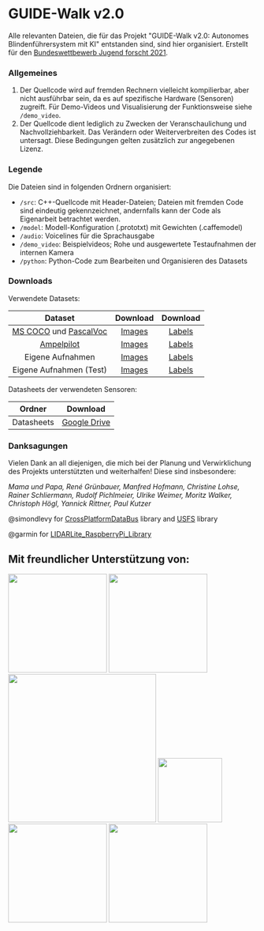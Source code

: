 # GUIDE-Walk v2.0
Alle relevanten Dateien, die für das Projekt "GUIDE-Walk v2.0: Autonomes Blindenführersystem mit KI" entstanden sind, sind hier organisiert. Erstellt für den [Bundeswettbewerb Jugend forscht 2021](https://www.jugend-forscht.de/).

### Allgemeines

1. Der Quellcode wird auf fremden Rechnern vielleicht kompilierbar, aber nicht ausführbar sein, da es auf spezifische Hardware (Sensoren) zugreift. Für Demo-Videos und Visualisierung der Funktionsweise siehe ```/demo_video```.
2. Der Quellcode dient lediglich zu Zwecken der Veranschaulichung und Nachvollziehbarkeit. Das Verändern oder Weiterverbreiten des Codes ist untersagt. Diese Bedingungen gelten zusätzlich zur angegebenen Lizenz.

### Legende

Die Dateien sind in folgenden Ordnern organisiert:

- ```/src```: C++-Quellcode mit Header-Dateien; Dateien mit fremden Code sind eindeutig gekennzeichnet, andernfalls kann der Code als Eigenarbeit betrachtet werden.
- ```/model```: Modell-Konfiguration (.prototxt) mit Gewichten (.caffemodel)
- ```/audio```: Voicelines für die Sprachausgabe
- ```/demo_video```: Beispielvideos; Rohe und ausgewertete Testaufnahmen der internen Kamera
- ```/python```: Python-Code zum Bearbeiten und Organisieren des Datasets

### Downloads

Verwendete Datasets:

Dataset|Download|Download
:---:|:---:|:---:
[MS COCO](https://cocodataset.org/#home) und [PascalVoc](host.robots.ox.ac.uk/pascal/VOC/)|[Images](https://drive.google.com/file/d/1CwUXG9AGKLxLxmITtofHA1-ptPUzoFeU/view?usp=sharing)|[Labels](https://drive.google.com/file/d/1Q_okseGIdyyqTtAx7CrgtfiZllCY8zM8/view?usp=sharing)
[Ampelpilot](https://github.com/patVlnta/Ampel-Pilot)|[Images](https://drive.google.com/file/d/10geTRHlrE-jTRdDPCw0VNrQEjTe_GV7u/view?usp=sharing)|[Labels](https://drive.google.com/file/d/10RGl02U1T-5gYq2nO2-GiREz-TjRK9_p/view?usp=sharing)
Eigene Aufnahmen|[Images](https://drive.google.com/file/d/1IRKaGkQdRIb97vfSxGQV2koyMVyhsk9F/view?usp=sharing)|[Labels](https://drive.google.com/file/d/1a30W06y9Maws8e8dqi4THVXOFuic8dGU/view?usp=sharing)
Eigene Aufnahmen (Test)|[Images](https://drive.google.com/file/d/1gJ_HtiwCqTB-t3HbrtVZn6DOOiu1gB9I/view?usp=sharing)|[Labels](https://drive.google.com/file/d/12a9DQeHYzYznV0H8E5NWmcaciklSdrFI/view?usp=sharing)

Datasheets der verwendeten Sensoren:

Ordner|Download
:---:|:---:
Datasheets|[Google Drive](https://drive.google.com/drive/folders/1u44wP62fZVBDBpkOAjvGgmubzeeSvxfF?usp=sharing)

### Danksagungen

Vielen Dank an all diejenigen, die mich bei der Planung und Verwirklichung des Projekts unterstützten und weiterhalfen! Diese sind insbesondere:

*Mama und Papa, René Grünbauer, Manfred Hofmann, Christine Lohse, Rainer Schliermann, Rudolf Pichlmeier, Ulrike Weimer, Moritz Walker, Christoph Högl, Yannick Rittner, Paul Kutzer*

@simondlevy for [CrossPlatformDataBus](https://github.com/simondlevy/CrossPlatformDataBus) library and [USFS](https://github.com/simondlevy/USFS) library

@garmin for [LIDARLite_RaspberryPi_Library](https://github.com/garmin/LIDARLite_RaspberryPi_Library)

## Mit freundlicher Unterstützung von:
<a href="https://www.bbsb.org"><img src="https://bbsb.org/wp-content/uploads/2020/01/BBSB_Logo_100Jahre_rgb.png" width=200></a> <a href="https://www.blindeninstitut.de/de/regensburg/rund-ums-institut/begruessung/"><img src="https://upload.wikimedia.org/wikipedia/commons/d/d4/Blindeninstitutsstiftung_Logo.JPG" width=200></a> <a href="https://www.oth-regensburg.de"><img src="https://upload.wikimedia.org/wikipedia/commons/c/c2/Logo-OTH-Regensburg.png" width=300></a> <a href="https://www.domspatzen.de/"><img src="https://upload.wikimedia.org/wikipedia/de/thumb/4/44/Regensburger_Domspatzen_Logo_blau.svg/1200px-Regensburger_Domspatzen_Logo_blau.svg.png" width=130></a> <a href="http://www.sponsorpool-bayern.de/"><img src="https://www.jugend-forscht-bayern.de/media/sponsorpool/sponsorpool_sticker_2021.jpg" width=200></a> <a href="http://www.edisys.hu/de/"><img src="http://www.edisys.hu/images/logoproba.png" width=200></a>
